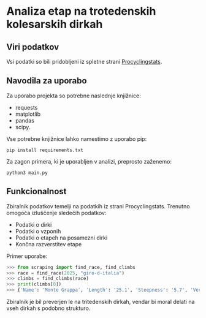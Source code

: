 # Analiza etap na trotedenskih kolesarskih dirkah


## Viri podatkov

Vsi podatki so bili pridobljeni iz spletne strani [Procyclingstats](https://www.procyclingstats.com/index.php).

## Navodila za uporabo

Za uporabo projekta so potrebne naslednje knjižnice:

- requests
- matplotlib
- pandas
- scipy.

Vse potrebne knjižnice lahko namestimo z uporabo pip:

```unix
pip install requirements.txt
 ```

Za zagon primera, ki je uporabljen v analizi, preprosto zaženemo:

```unix
python3 main.py
 ```

## Funkcionalnost

Zbiralnik podatkov temelji na podatkih iz strani Procyclingstats. Trenutno omogoča izluščenje sledečih podatkov:

- Podatki o dirki
- Podatki o vzponih
- Podatki o etapeh na posamezni dirki
- Končna razverstitev etape

Primer uporabe:
```python
>>> from scraping import find_race, find_climbs
>>> race = find_race(2025, "giro-d-italia")
>>> climbs = find_climbs(race)
>>> print(climbs[0])
>>> {'Name': 'Monte Grappa', 'Length': '25.1', 'Steepness': '5.7', 'Vertical': '1605'}
 ```

Zbiralnik je bil preverjen le na tritedenskih dirkah, vendar bi moral delati na vseh dirkah s podobno strukturo.